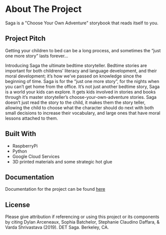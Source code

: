 # About The Project

Saga is a "Choose Your Own Adventure" storybook that reads itself to you. 

## Project Pitch
Getting your children to bed can be a long process, and sometimes the “just one more story” lasts forever...

Introducing Saga the ultimate bedtime storyteller. Bedtime stories are important for both childrens’ literacy and language development, and their moral development; it’s how we’ve passed on knowledge since the beginning of time. Saga is for the “just one more story”, for the nights when you can’t get home from the office. It’s not just another bedtime story, Saga is a world your kids can explore. It gets kids involved in stories and books through it’s master storyteller’s choose-your-own-adventure stories. Saga doesn’t just read the story to the child, it makes them the story teller, allowing the child to choose what the character should do next with both small decisions to increase their vocabulary, and large ones that have moral lessons attached to them.

## Built With 
- RaspberryPi 
- Python 
- Google Cloud Services 
- 3D printed materials and some strategic hot glue

## Documentation 
Documentation for the project can be found [here](https://www.brainonsilicon.com/saga)

## License
[cc-by-shield]: https://img.shields.io/badge/License-CC%20BY%204.0-lightgrey.svg
Please give attribution if referencing or using this project or its components by citing Dylan Arceneaux, Sophia Batchelor, Stephanie Claudino Daffara, & Varda Shrivastava (2019). DET Saga. Berkeley, CA. 

